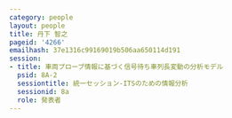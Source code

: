 ```yaml
---
category: people
layout: people
title: 丹下 智之
pageid: '4266'
emailhash: 37e1316c99169019b506aa650114d191
session:
- title: 車両プローブ情報に基づく信号待ち車列長変動の分析モデル
  psid: 8A-2
  sessiontitle: 統一セッション-ITSのための情報分析
  sessionid: 8a
  role: 発表者
---
```

